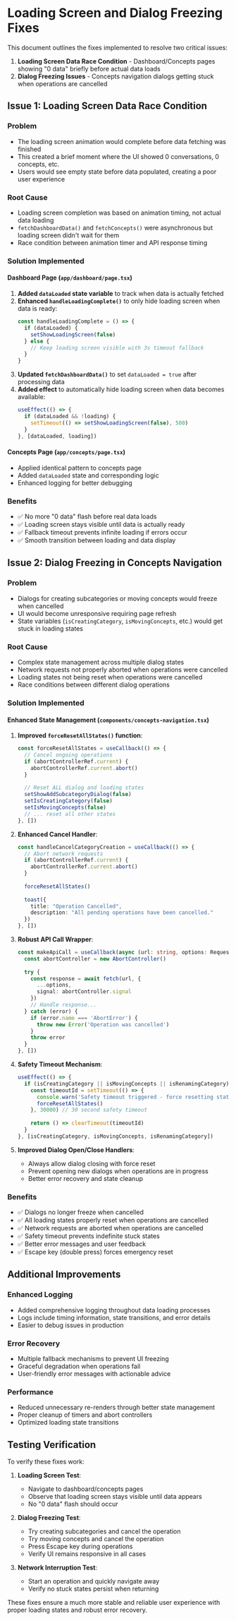# Loading Screen and Dialog Freezing Fixes

This document outlines the fixes implemented to resolve two critical issues:

1. **Loading Screen Data Race Condition** - Dashboard/Concepts pages showing "0 data" briefly before actual data loads
2. **Dialog Freezing Issues** - Concepts navigation dialogs getting stuck when operations are cancelled

## Issue 1: Loading Screen Data Race Condition

### Problem
- The loading screen animation would complete before data fetching was finished
- This created a brief moment where the UI showed 0 conversations, 0 concepts, etc.
- Users would see empty state before data populated, creating a poor user experience

### Root Cause
- Loading screen completion was based on animation timing, not actual data loading
- `fetchDashboardData()` and `fetchConcepts()` were asynchronous but loading screen didn't wait for them
- Race condition between animation timer and API response timing

### Solution Implemented

#### Dashboard Page (`app/dashboard/page.tsx`)
1. **Added `dataLoaded` state variable** to track when data is actually fetched
2. **Enhanced `handleLoadingComplete()`** to only hide loading screen when data is ready:
   ```typescript
   const handleLoadingComplete = () => {
     if (dataLoaded) {
       setShowLoadingScreen(false)
     } else {
       // Keep loading screen visible with 3s timeout fallback
     }
   }
   ```
3. **Updated `fetchDashboardData()`** to set `dataLoaded = true` after processing data
4. **Added effect** to automatically hide loading screen when data becomes available:
   ```typescript
   useEffect(() => {
     if (dataLoaded && !loading) {
       setTimeout(() => setShowLoadingScreen(false), 500)
     }
   }, [dataLoaded, loading])
   ```

#### Concepts Page (`app/concepts/page.tsx`)
- Applied identical pattern to concepts page
- Added `dataLoaded` state and corresponding logic
- Enhanced logging for better debugging

### Benefits
- ✅ No more "0 data" flash before real data loads
- ✅ Loading screen stays visible until data is actually ready
- ✅ Fallback timeout prevents infinite loading if errors occur
- ✅ Smooth transition between loading and data display

## Issue 2: Dialog Freezing in Concepts Navigation

### Problem
- Dialogs for creating subcategories or moving concepts would freeze when cancelled
- UI would become unresponsive requiring page refresh
- State variables (`isCreatingCategory`, `isMovingConcepts`, etc.) would get stuck in loading states

### Root Cause
- Complex state management across multiple dialog states
- Network requests not properly aborted when operations were cancelled
- Loading states not being reset when operations were cancelled
- Race conditions between different dialog operations

### Solution Implemented

#### Enhanced State Management (`components/concepts-navigation.tsx`)

1. **Improved `forceResetAllStates()` function**:
   ```typescript
   const forceResetAllStates = useCallback(() => {
     // Cancel ongoing operations
     if (abortControllerRef.current) {
       abortControllerRef.current.abort()
     }
     
     // Reset ALL dialog and loading states
     setShowAddSubcategoryDialog(false)
     setIsCreatingCategory(false)
     setIsMovingConcepts(false)
     // ... reset all other states
   }, [])
   ```

2. **Enhanced Cancel Handler**:
   ```typescript
   const handleCancelCategoryCreation = useCallback(() => {
     // Abort network requests
     if (abortControllerRef.current) {
       abortControllerRef.current.abort()
     }
     
     forceResetAllStates()
     
     toast({
       title: "Operation Cancelled",
       description: "All pending operations have been cancelled."
     })
   }, [])
   ```

3. **Robust API Call Wrapper**:
   ```typescript
   const makeApiCall = useCallback(async (url: string, options: RequestInit = {}) => {
     const abortController = new AbortController()
     
     try {
       const response = await fetch(url, {
         ...options,
         signal: abortController.signal
       })
       // Handle response...
     } catch (error) {
       if (error.name === 'AbortError') {
         throw new Error('Operation was cancelled')
       }
       throw error
     }
   }, [])
   ```

4. **Safety Timeout Mechanism**:
   ```typescript
   useEffect(() => {
     if (isCreatingCategory || isMovingConcepts || isRenamingCategory) {
       const timeoutId = setTimeout(() => {
         console.warn('Safety timeout triggered - force resetting states')
         forceResetAllStates()
       }, 30000) // 30 second safety timeout
       
       return () => clearTimeout(timeoutId)
     }
   }, [isCreatingCategory, isMovingConcepts, isRenamingCategory])
   ```

5. **Improved Dialog Open/Close Handlers**:
   - Always allow dialog closing with force reset
   - Prevent opening new dialogs when operations are in progress
   - Better error recovery and state cleanup

### Benefits
- ✅ Dialogs no longer freeze when cancelled
- ✅ All loading states properly reset when operations are cancelled
- ✅ Network requests are aborted when operations are cancelled
- ✅ Safety timeout prevents indefinite stuck states
- ✅ Better error messages and user feedback
- ✅ Escape key (double press) forces emergency reset

## Additional Improvements

### Enhanced Logging
- Added comprehensive logging throughout data loading processes
- Logs include timing information, state transitions, and error details
- Easier to debug issues in production

### Error Recovery
- Multiple fallback mechanisms to prevent UI freezing
- Graceful degradation when operations fail
- User-friendly error messages with actionable advice

### Performance
- Reduced unnecessary re-renders through better state management
- Proper cleanup of timers and abort controllers
- Optimized loading state transitions

## Testing Verification

To verify these fixes work:

1. **Loading Screen Test**:
   - Navigate to dashboard/concepts pages
   - Observe that loading screen stays visible until data appears
   - No "0 data" flash should occur

2. **Dialog Freezing Test**:
   - Try creating subcategories and cancel the operation
   - Try moving concepts and cancel the operation
   - Press Escape key during operations
   - Verify UI remains responsive in all cases

3. **Network Interruption Test**:
   - Start an operation and quickly navigate away
   - Verify no stuck states persist when returning

These fixes ensure a much more stable and reliable user experience with proper loading states and robust error recovery. 